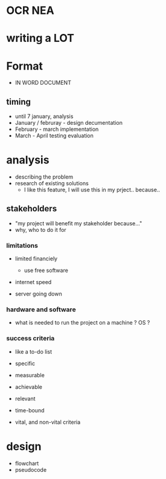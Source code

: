 # OCR NEA

# writing a LOT

# Format

- IN WORD DOCUMENT

## timing
- until 7 january, analysis
- January / februray - design decumentation
- February - march implementation
- March - April testing evaluation

# analysis

- describing the problem
- research of existing solutions
  - I like this feature, I will use this in my prject.. because..

## stakeholders

- "my project will benefit my stakeholder because..."
- why, who to do it for

### limitations

- limited financiely
  - use free software

- internet speed
- server going down

### hardware and software

- what is needed to run the project on a machine ? OS ?

### success criteria

- like a to-do list

- specific
- measurable
- achievable
- relevant
- time-bound

- vital, and non-vital criteria


# design

- flowchart
- pseudocode